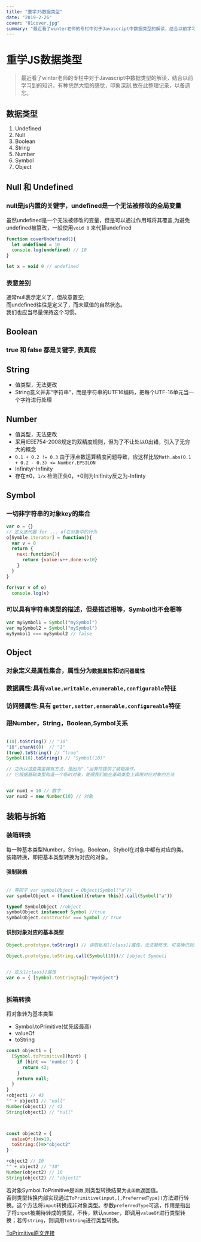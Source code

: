 ```yaml
---
title: "重学JS数据类型"
date: "2019-2-26"
cover: "01cover.jpg"
summary: "最近看了winter老师的专栏中对于Javascript中数据类型的解读，结合以前学习到的知识，有种恍然大悟的感觉，印象深刻,故在此整理记录，以备遗忘。"
---
```


# 重学JS数据类型

> 最近看了winter老师的专栏中对于Javascript中数据类型的解读，结合以前学习到的知识，有种恍然大悟的感觉，印象深刻,故在此整理记录，以备遗忘。

## 数据类型

1. Undefined
2. Null
3. Boolean
4. String
5. Number
6. Symbol
7. Object

## Null 和 Undefined

### null是js内置的关键字，undefined是一个无法被修改的全局变量  

虽然undefined是一个无法被修改的变量，但是可以通过作用域将其覆盖,为避免undefined被篡改，一般使用`void 0` 来代替undefined

```js
function coverUndefined(){
  let undefined = 10
  console.log(undefined) // 10
}

let x = void 0 // undefined
```

### 表意差别
  
通常null表示定义了，但故意置空;   
而undefined往往是定义了，而未赋值的自然状态。  
我们也应当尽量保持这个习惯。

## Boolean

### true 和 false 都是关键字, 表真假

## String

- 值类型，无法更改
- String意义并非“字符串”，而是字符串的UTF16编码，把每个UTF-16单元当一个字符进行处理

## Number

- 值类型，无法更改
- 采用IEEE754-2008规定的双精度规则，但为了不让处以0出错，引入了无穷大的概念
- `0.1 + 0.2 != 0.3` 由于浮点数运算精度问题导致，应这样比较`Math.abs(0.1 + 0.2 - 0.3) <= Number.EPSILON`
- Infinity/-Infinity
- 存在±0，`1/x` 检测正负0，+0则为Inifinity反之为-Infinty

## Symbol

### 一切非字符串的对象key的集合

```js
var o = {}
// 定义迭代器 for ... of在对象中的行为
o[Symble.iterator] = function(){
  var v = 0
  return {
    next:function(){
      return {value:v++,done:v>10}
    }
  }
}

for(var v of o)
  console.log(v)

```

### 可以具有字符串类型的描述，但是描述相等，Symbol也不会相等

```js
var mySymbol1 = Symbol("mySymbol")
var mySymbol2 = Symbol("mySymbol")
mySymbol1 === mySymbol2 // false

```

## Object

### 对象定义是属性集合，属性分为`数据属性`和`访问器属性`

### 数据属性:具有`value,writable,enumerable,configurable`特征

### 访问器属性:具有 `getter,setter,enmerable,configureable`特征

### 跟Number，String，Boolean,Symbol关系

```js

(10).toString() // "10"
"10".charAt(0)  // "1"
(true).toString() // "true"
Symbol(10).toString() // "Symbol(10)"

// 之所以这些类型拥有方法，是因为"."运算符提供了装箱操作。  
// 它根据基础类型构造一个临时对象，使得我们能在基础类型上调用对应对象的方法


var num1 = 10 // 数字
var num2 = new Number(10) // 对象

```

## 装箱与拆箱

### 装箱转换
  
每一种基本类型Number，String，Boolean，Stybol在对象中都有对应的类。  
装箱转换，即把基本类型转换为对应的对象。

#### 强制装箱

```js

// 等同于 var symbolObject = Object(Symbol("a"))
var symbolObject = (function(){return this}).call(Symbol("a"))

typeof SymbolObject //object
symbolObject instanceof Symbol //true
symbolObject.constructor === Symbol // true
```

#### 识别对象对应的基本类型

```js
Object.prototype.toString() // 读取私有[[class]]属性，无法被修改，可准确识别对象对应的基本类型

Object.prototype.toString.call(Symbol(10))// [object Symbol]


// 定义[[class]]属性
var o = { [Symbol.toStringTag]:"myobject"}



```

### 拆箱转换
  
将对象转为基本类型

- Symbol.toPrimitive(优先级最高)
- valueOf
- toString

```js
const object1 = {
  [Symbol.toPrimitive](hint) {
    if (hint == 'number') {
      return 42;
    }
    return null;
  }
}
+object1 // 43
"" + object1 // "null"
Number(object1) // 43
String(object1) // "null"



const object2 = {
  valueOf:()=>10,
  toString:()=>"object2"
}

+object2 // 10
"" + object2 // "10"
Number(object2) // 10
String(object2) // "object2"
```
   
若对象Symbol.ToPrimitive是`函数`,则类型转换结果为`此函数`返回值。  
否则类型转换内部实现通过`ToPrimitive(input,[,PreferredType])`方法进行转换。这个方法将`input`转换成非对象类型。参数`preferredType`可选，作用是指出了将`input`被期待转成的类型，不传，默认`number`，即调用`valueOf`进行类型转换；若传`string`，则调用`toString`进行类型转换。  

[ToPrimitive原文连接](http://www.ecma-international.org/ecma-262/#sec-toprimitive)